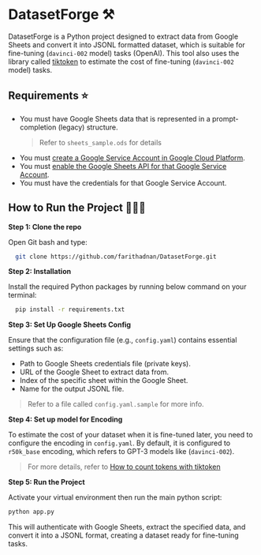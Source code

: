 # DatasetForge ⚒️

DatasetForge is a Python project designed to extract data from Google Sheets and convert it into JSONL formatted dataset, which is suitable for fine-tuning (`davinci-002` model) tasks (OpenAI). This tool also uses the library called [tiktoken](https://pypi.org/project/tiktoken/) to estimate the cost of fine-tuning (`davinci-002` model) tasks.

## Requirements ⭐

- You must have Google Sheets data that is represented in a prompt-completion (legacy) structure.
  > Refer to `sheets_sample.ods` for details
- You must [create a Google Service Account in Google Cloud Platform](https://www.howtogeek.com/devops/how-to-create-and-use-service-accounts-in-google-cloud-platform/).
- You must [enable the Google Sheets API for that Google Service Account](https://support.google.com/googleapi/answer/6158841?hl=en).
- You must have the credentials for that Google Service Account.


## How to Run the Project 🏃🏽‍♂️

**Step 1: Clone the repo**

Open Git bash and type:
```bash
  git clone https://github.com/farithadnan/DatasetForge.git
```

**Step 2: Installation** 

Install the required Python packages by running below command on your terminal:
  ```bash
    pip install -r requirements.txt
  ```

**Step 3: Set Up Google Sheets Config**

Ensure that the configuration file (e.g., `config.yaml`) contains essential settings such as:
- Path to Google Sheets credentials file (private keys).
- URL of the Google Sheet to extract data from.
- Index of the specific sheet within the Google Sheet.
- Name for the output JSONL file.
> Refer to a file called `config.yaml.sample` for more info.


**Step 4: Set up model for Encoding**

To estimate the cost of your dataset when it is fine-tuned later, you need to configure the encoding in `config.yaml`. By default, it is configured to `r50k_base` encoding, which refers to GPT-3 models like (`davinci-002`).
> For more details, refer to [How to count tokens with tiktoken](https://github.com/openai/openai-cookbook/blob/main/examples/How_to_count_tokens_with_tiktoken.ipynb)

**Step 5: Run the Project**

Activate your virtual environment then run the main python script:

```bash
python app.py
```

This will authenticate with Google Sheets, extract the specified data, and convert it into a JSONL format, creating a dataset ready for fine-tuning tasks.


